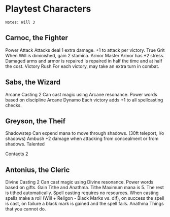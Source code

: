 # Playtest Characters

    Notes: Will 3

## Carnoc, the Fighter

Power Attack
    Attacks deal 1 extra damage. +1 to attack per victory.
True Grit
    When Will is diminished, gain 2 stamina.
Armor Master
    Armor has +2 stress. Damaged arms and armor is repaired is repaired in half the time and at half the cost.
Victory Rush
    For each victory, may take an extra turn in combat.

## Sabs, the Wizard

Arcane Casting 2
    Can cast magic using Arcane resonance. Power words based on discipline
Arcane Dynamo
    Each victory adds +1 to all spellcasting checks.

## Greyson, the Theif

Shadowstep
    Can expend mana to move through shadows. (30ft teleport, i/o shadows)
Ambush
    +2 damage when attacking from concealment or from shadows.
Talented
    
Contacts 2

## Antonius, the Cleric

Divine Casting 2
    Can cast magic using Divine resonance. Power words based on gifts. Gain Tithe and Anathma.
Tithe
    Maximum mana is 5. The rest is tithed automatically. Spell casting requires no resources. When casting spells make a roll (Will + Religon - Black Marks vs. dif), on success the spell is cast, on failure a black mark is gained and the spell fails. 
Anathma
    Things that you cannot do.
